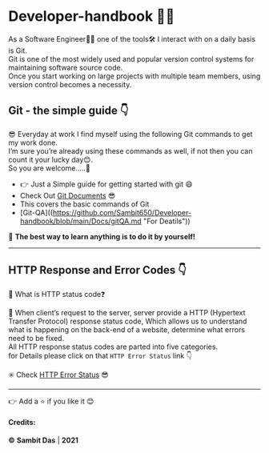 # Developer-handbook 🧑‍💻

As a Software Engineer🧑‍💻 one of the tools🛠 I interact with on a daily basis is Git.<br>
Git is one of the most widely used and popular version control systems for maintaining software source code.<br>
Once you start working on large projects with multiple team members, using version control becomes a necessity.

## Git - the simple guide 👇

😎 Everyday at work I find myself using the following Git commands to get my work done.<br>
I’m sure you’re already using these commands as well, if not then you can count it your lucky day😊.<br>
So you are welcome.....🙏

* 👉 Just a Simple guide for getting started with git 😄
* Check Out [Git Documents](https://github.com/Sambit650/Developer-handbook/blob/main/Docs/gitCommands.md "For Deatils") 😎
* This covers the basic commands of Git
* [Git-QA]((https://github.com/Sambit650/Developer-handbook/blob/main/Docs/gitQA.md "For Deatils"))

🦹 **The best way to learn anything is to do it by yourself!**

<hr>

## HTTP Response and Error Codes 👇

🤨 What is HTTP status code❓

🥷 When client’s request to the server, server provide a HTTP (Hypertext Transfer Protocol) response status code, Which allows us to understand what is happening on the back-end of a website, determine what errors need to be fixed.
<br>All HTTP response status codes are parted into five categories.
<br>for Details please click on that `HTTP Error Status` link 👇

✳️ Check [HTTP Error Status](https://github.com/Sambit650/Developer-handbook/blob/main/Docs/HttpResponse.md "For Deatils") 😎

<hr>

👉 Add a ⭐ if you like it 😊

#### Credits:

**©** **Sambit Das** | **2021**
